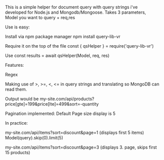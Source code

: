 This is a simple helper for document query with query strings i've developed for Node.js and Mongodb/Mongoose.
Takes 3 parameters, Model you want to query + req,res

Use is easy:

Install via npm package manager
npm install query-lib-vr

Require it on the top of the file
const { qsHelper } = require('query-lib-vr')

Use
const results = await qsHelper(Model, req, res)

Features:

Regex

Making use of >, >=, <, <= in query strings and translating so MongoDB can read them.

Output would be
my-site.com/api/products?price[gte]=199&price[lte]=499&sort=-quantity

Pagination implemented:
Default Page size display is 5

In practice:

my-site.com/api/items?sort=discount&page=1
(displays first 5 items)
Model(query).skip(0).limit(5)

my-site.com/api/items?sort=discount&page=3
(displays 3. page, skips first 15 products)
